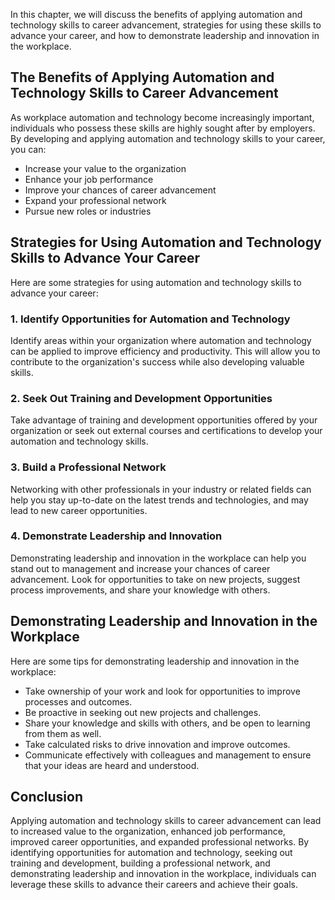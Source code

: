 
In this chapter, we will discuss the benefits of applying automation and technology skills to career advancement, strategies for using these skills to advance your career, and how to demonstrate leadership and innovation in the workplace.

The Benefits of Applying Automation and Technology Skills to Career Advancement
-------------------------------------------------------------------------------

As workplace automation and technology become increasingly important, individuals who possess these skills are highly sought after by employers. By developing and applying automation and technology skills to your career, you can:

* Increase your value to the organization
* Enhance your job performance
* Improve your chances of career advancement
* Expand your professional network
* Pursue new roles or industries

Strategies for Using Automation and Technology Skills to Advance Your Career
----------------------------------------------------------------------------

Here are some strategies for using automation and technology skills to advance your career:

### 1. Identify Opportunities for Automation and Technology

Identify areas within your organization where automation and technology can be applied to improve efficiency and productivity. This will allow you to contribute to the organization's success while also developing valuable skills.

### 2. Seek Out Training and Development Opportunities

Take advantage of training and development opportunities offered by your organization or seek out external courses and certifications to develop your automation and technology skills.

### 3. Build a Professional Network

Networking with other professionals in your industry or related fields can help you stay up-to-date on the latest trends and technologies, and may lead to new career opportunities.

### 4. Demonstrate Leadership and Innovation

Demonstrating leadership and innovation in the workplace can help you stand out to management and increase your chances of career advancement. Look for opportunities to take on new projects, suggest process improvements, and share your knowledge with others.

Demonstrating Leadership and Innovation in the Workplace
--------------------------------------------------------

Here are some tips for demonstrating leadership and innovation in the workplace:

* Take ownership of your work and look for opportunities to improve processes and outcomes.
* Be proactive in seeking out new projects and challenges.
* Share your knowledge and skills with others, and be open to learning from them as well.
* Take calculated risks to drive innovation and improve outcomes.
* Communicate effectively with colleagues and management to ensure that your ideas are heard and understood.

Conclusion
----------

Applying automation and technology skills to career advancement can lead to increased value to the organization, enhanced job performance, improved career opportunities, and expanded professional networks. By identifying opportunities for automation and technology, seeking out training and development, building a professional network, and demonstrating leadership and innovation in the workplace, individuals can leverage these skills to advance their careers and achieve their goals.
